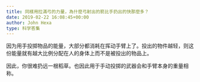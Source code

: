 ```yaml
---
title: 同樣用拉滿弓的力量，為什麼弓射出的箭比手扔出的快那麼多？
date: 2019-02-22 16:08:45+00:00
author: John Hexa
type: 科学答集
---
```

因为用手投掷物品的能量，大部分都消耗在挥动手臂上了。投出的物件越轻，则这份能量就有越大比例分配在人的身体上而不是被投出的物品上。

因此，你很难扔远一根稻草。也因此用于手动投掷的武器会和手臂本身的重量相称。


